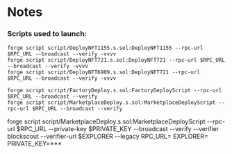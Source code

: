 # Notes

### Scripts used to launch:
```
forge script script/DeployNFT1155.s.sol:DeployNFT1155 --rpc-url $RPC_URL --broadcast --verify -vvvv
forge script script/DeployNFT721.s.sol:DeployNFT721 --rpc-url $RPC_URL --broadcast --verify -vvvv
forge script script/DeployNFT6909.s.sol:DeployNFT721 --rpc-url $RPC_URL --broadcast --verify -vvvv

forge script script/FactoryDeploy.s.sol:FactoryDeployScript --rpc-url $RPC_URL --broadcast --verify
forge script script/MarketplaceDeploy.s.sol:MarketplaceDeployScript --rpc-url $RPC_URL --broadcast --verify
```

forge script script/MarketplaceDeploy.s.sol:MarketplaceDeployScript     --rpc-url $RPC_URL     --private-key $PRIVATE_KEY     --broadcast     --verify     --verifier blockscout     --verifier-url $EXPLORER --legacy
RPC_URL=
EXPLORER=
PRIVATE_KEY=***

